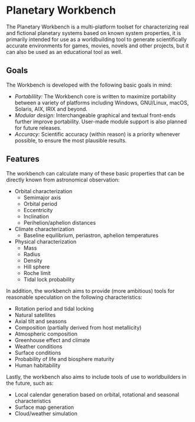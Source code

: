 # Planetary Workbench

The Planetary Workbench is a multi-platform toolset for characterizing real and fictional planetary systems based on known system properties, it is primarily intended for use as a worldbuilding tool to generate scientifically accurate environments for games, movies, novels and other projects, but it can also be used as an educational tool as well.

## Goals

The Workbench is developed with the following basic goals in mind:

 * *Portablility:* The Workbench core is written to maximize portability between a variety of platforms including Windows, GNU/Linux, macOS, Solaris, AIX, IRIX and beyond.
 * *Modular design:* Interchangeable graphical and textual front-ends further improve portability. User-made module support is also planned for future releases.
 * *Accuracy:* Scientific accuracy (within reason) is a priority whenever possible, to ensure the most plausible results.

## Features

The workbench can calculate many of these basic properties that can be directly known from astronomical observation:

* Orbital characterization
	* Semimajor axis
	* Orbital period
	* Eccentricity
	* Inclination
	* Perihelion/aphelion distances
* Climate characterization
	* Baseline equilibrium, periastron, aphelion temperatures
* Physical characterization
	* Mass
	* Radius
	* Density
	* Hill sphere
	* Roche limit
	* Tidal lock probability

In addition, the workbench aims to provide (more ambitious) tools for reasonable speculation on the following characteristics:

* Rotation period and tidal locking
* Natural satellites
* Axial tilt and seasons
* Composition (partially derived from host metallicity)
* Atmospheric composition
* Greenhouse effect and climate
* Weather conditions
* Surface conditions
* Probability of life and biosphere maturity
* Human habitability

Lastly, the workbench also aims to include tools of use to worldbuilders in the future, such as:
* Local calendar generation based on orbital, rotational and seasonal characteristics
* Surface map generation
* Cloud/weather simulation
